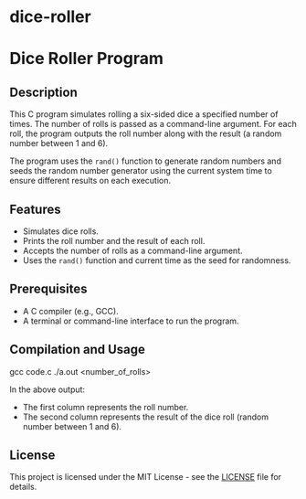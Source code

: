# dice-roller
# Dice Roller Program

## Description

This C program simulates rolling a six-sided dice a specified number of times. The number of rolls is passed as a command-line argument. For each roll, the program outputs the roll number along with the result (a random number between 1 and 6).

The program uses the `rand()` function to generate random numbers and seeds the random number generator using the current system time to ensure different results on each execution.

## Features

- Simulates dice rolls.
- Prints the roll number and the result of each roll.
- Accepts the number of rolls as a command-line argument.
- Uses the `rand()` function and current time as the seed for randomness.

## Prerequisites

- A C compiler (e.g., GCC).
- A terminal or command-line interface to run the program.

## Compilation and Usage

gcc code.c
./a.out <number_of_rolls>

In the above output:
- The first column represents the roll number.
- The second column represents the result of the dice roll (random number between 1 and 6).

## License

This project is licensed under the MIT License - see the [LICENSE](LICENSE) file for details.

